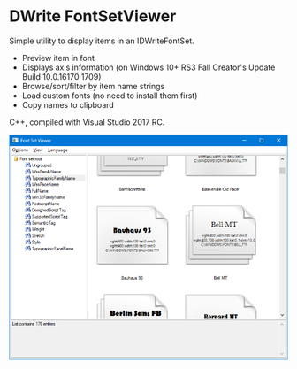 # DWrite FontSetViewer
Simple utility to display items in an IDWriteFontSet.

- Preview item in font
- Displays axis information (on Windows 10+ RS3 Fall Creator's Update Build 10.0.16170 1709)
- Browse/sort/filter by item name strings
- Load custom fonts (no need to install them first)
- Copy names to clipboard

C++, compiled with Visual Studio 2017 RC.

![Image of FontSetViewer](FontSetViewer.png)
